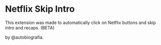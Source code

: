 
# Netflix Skip Intro

This extension was made to automatically click on Netflix buttons and skip intro and recaps. (BETA)

by @autobiografia.